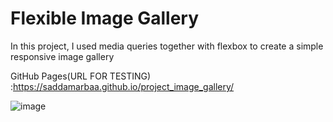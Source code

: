 # Flexible Image Gallery

In this project, I used media queries together with flexbox to create a simple responsive image gallery



GitHub Pages(URL FOR TESTING) :https://saddamarbaa.github.io/project_image_gallery/


![image](https://user-images.githubusercontent.com/51326421/102352936-01789700-3fdb-11eb-934e-1323097c6a13.png)
